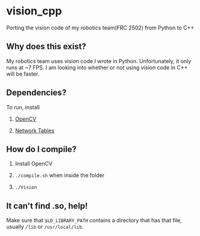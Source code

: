 # vision_cpp
Porting the vision code of my robotics team(FRC 2502) from Python to C++

## Why does this exist?

My robotics team uses vision code I wrote in Python. Unfortunately, it only runs at ~7 FPS.
I am looking into whether or not using vision code in C++ will be faster.

## Dependencies?

To run, install

1. [OpenCV](http://docs.opencv.org/2.4/doc/tutorials/introduction/table_of_content_introduction/table_of_content_introduction.html#table-of-content-introduction)

1. [Network Tables](https://github.com/wpilibsuite/ntcore)

## How do I compile?

1. Install OpenCV

2. `./compile.sh` when inside the folder

3. `./Vision`

## It can't find <filename>.so, help!

Make sure that `$LD_LIBRARY_PATH` contains a directory that has that file, usually `/lib` or `/usr/local/lib`.
